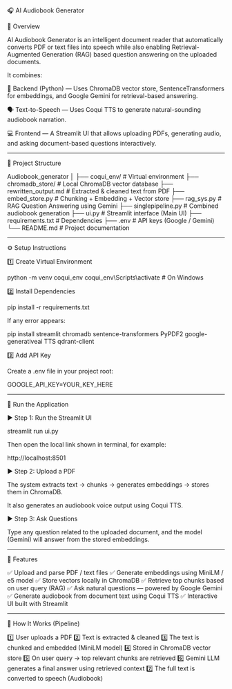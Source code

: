🎧 AI Audiobook Generator 

📘 Overview

AI Audiobook Generator is an intelligent document reader that automatically converts PDF or text files into speech while also enabling Retrieval-Augmented Generation (RAG) based question answering on the uploaded documents.

It combines:

🧠 Backend (Python) — Uses ChromaDB vector store, SentenceTransformers for embeddings, and Google Gemini for retrieval-based answering.

🗣 Text-to-Speech — Uses Coqui TTS to generate natural-sounding audiobook narration.

💻 Frontend — A Streamlit UI that allows uploading PDFs, generating audio, and asking document-based questions interactively.



---

📂 Project Structure

Audiobook_generator
│
├── coqui_env/                # Virtual environment
├── chromadb_store/           # Local ChromaDB vector database
├── rewritten_output.md       # Extracted & cleaned text from PDF
├── embed_store.py            # Chunking + Embedding + Vector store
├── rag_sys.py                # RAG Question Answering using Gemini
├── singlepipeline.py         # Combined audiobook generation
├── ui.py                     # Streamlit interface (Main UI)
├── requirements.txt          # Dependencies
├── .env                      # API keys (Google / Gemini)
└── README.md                 # Project documentation


---

⚙ Setup Instructions

1️⃣ Create Virtual Environment

python -m venv coqui_env
coqui_env\Scripts\activate        # On Windows


2️⃣ Install Dependencies

pip install -r requirements.txt

If any error appears:

pip install streamlit chromadb sentence-transformers PyPDF2 google-generativeai TTS qdrant-client

3️⃣ Add API Key

Create a .env file in your project root:

GOOGLE_API_KEY=YOUR_KEY_HERE


---

🚀 Run the Application

▶ Step 1: Run the Streamlit UI

streamlit run ui.py

Then open the local link shown in terminal, for example:

http://localhost:8501

▶ Step 2: Upload a PDF

The system extracts text → chunks → generates embeddings → stores them in ChromaDB.

It also generates an audiobook voice output using Coqui TTS.


▶ Step 3: Ask Questions

Type any question related to the uploaded document, and the model (Gemini) will answer from the stored embeddings.


---

🧩 Features

✅ Upload and parse PDF / text files
✅ Generate embeddings using MiniLM / e5 model
✅ Store vectors locally in ChromaDB
✅ Retrieve top chunks based on user query (RAG)
✅ Ask natural questions — powered by Google Gemini
✅ Generate audiobook from document text using Coqui TTS
✅ Interactive UI built with Streamlit


---

🧠 How It Works (Pipeline)

1️⃣ User uploads a PDF
2️⃣ Text is extracted & cleaned
3️⃣ The text is chunked and embedded (MiniLM model)
4️⃣ Stored in ChromaDB vector store
5️⃣ On user query → top relevant chunks are retrieved
6️⃣ Gemini LLM generates a final answer using retrieved context
7️⃣ The full text is converted to speech (Audiobook)


